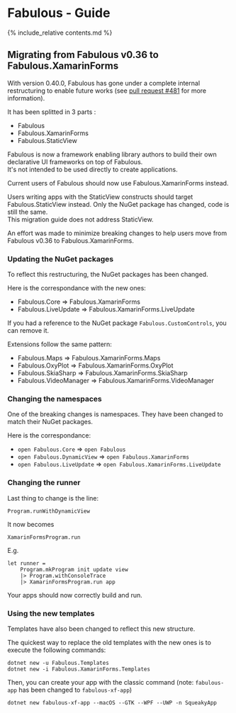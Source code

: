 Fabulous - Guide
=======

{% include_relative contents.md %}

Migrating from Fabulous v0.36 to Fabulous.XamarinForms
--------

With version 0.40.0, Fabulous has gone under a complete internal restructuring to enable future works (see [pull request #481](https://github.com/fsprojects/Fabulous/pull/481) for more information).

It has been splitted in 3 parts :
- Fabulous
- Fabulous.XamarinForms
- Fabulous.StaticView

Fabulous is now a framework enabling library authors to build their own declarative UI frameworks on top of Fabulous.  
It's not intended to be used directly to create applications.

Current users of Fabulous should now use Fabulous.XamarinForms instead.

Users writing apps with the StaticView constructs should target Fabulous.StaticView instead. Only the NuGet package has changed, code is still the same.  
This migration guide does not address StaticView.

An effort was made to minimize breaking changes to help users move from Fabulous v0.36 to Fabulous.XamarinForms.

### Updating the NuGet packages

To reflect this restructuring, the NuGet packages has been changed.

Here is the correspondance with the new ones:
- Fabulous.Core => Fabulous.XamarinForms
- Fabulous.LiveUpdate => Fabulous.XamarinForms.LiveUpdate

If you had a reference to the NuGet package `Fabulous.CustomControls`, you can remove it.

Extensions follow the same pattern:
- Fabulous.Maps => Fabulous.XamarinForms.Maps
- Fabulous.OxyPlot => Fabulous.XamarinForms.OxyPlot
- Fabulous.SkiaSharp => Fabulous.XamarinForms.SkiaSharp
- Fabulous.VideoManager => Fabulous.XamarinForms.VideoManager

### Changing the namespaces

One of the breaking changes is namespaces. They have been changed to match their NuGet packages.

Here is the correspondance:
- `open Fabulous.Core` => `open Fabulous`
- `open Fabulous.DynamicView` => `open Fabulous.XamarinForms`
- `open Fabulous.LiveUpdate` => `open Fabulous.XamarinForms.LiveUpdate`

### Changing the runner

Last thing to change is the line:
```
Program.runWithDynamicView
```

It now becomes
```
XamarinFormsProgram.run
```

E.g.
```
let runner =
    Program.mkProgram init update view
    |> Program.withConsoleTrace
    |> XamarinFormsProgram.run app
```

Your apps should now correctly build and run.

### Using the new templates

Templates have also been changed to reflect this new structure.

The quickest way to replace the old templates with the new ones is to execute the following commands:
```
dotnet new -u Fabulous.Templates
dotnet new -i Fabulous.XamarinForms.Templates
```

Then, you can create your app with the classic command (note: `fabulous-app` has been changed to `fabulous-xf-app`)
```
dotnet new fabulous-xf-app --macOS --GTK --WPF --UWP -n SqueakyApp
```